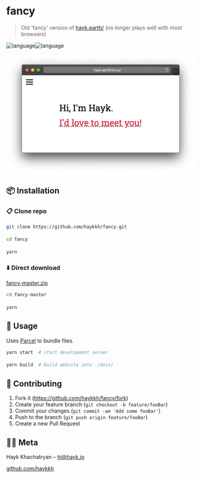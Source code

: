 
# fancy

> Old 'fancy' version of [hayk.earth/](https://hayk.earth/) (no longer plays well with most browsers)

![language](https://img.shields.io/badge/HTML-blue.svg?style=flat-square)![language](https://img.shields.io/badge/CSS-red.svg?style=flat-square)

![Header](header.png)

## 📦 Installation

### 📋 Clone repo

```sh
git clone https://github.com/haykkh/fancy.git

cd fancy

yarn
```

### ⬇️ Direct download

[fancy-master.zip](https://github.com/haykkh/fancy/archive/master.zip)

```sh
cd fancy-master

yarn
```

## 🚀 Usage

Uses [Parcel](https://parceljs.org/) to bundle files.

```sh
yarn start  # start development server

yarn build  # build website into ./docs/
```

## 📝 Contributing

1. Fork it (<https://github.com/haykkh/fancy/fork>)
2. Create your feature branch (`git checkout -b feature/fooBar`)
3. Commit your changes (`git commit -am 'Add some fooBar'`)
4. Push to the branch (`git push origin feature/fooBar`)
5. Create a new Pull Request

## 👨🏻 Meta

Hayk Khachatryan – [hi@hayk.io](mailto:hi@hayk.io)

[github.com/haykkh](https://github.com/haykkh/)
